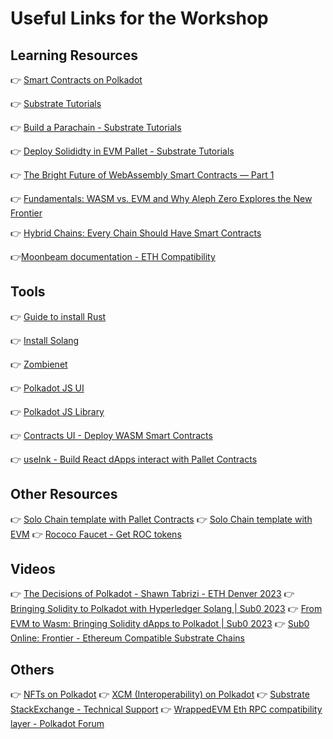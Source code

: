 # Useful Links for the Workshop

## Learning Resources
👉 [Smart Contracts on Polkadot](https://wiki.polkadot.network/docs/build-smart-contracts)

👉 [Substrate Tutorials](https://docs.substrate.io/tutorials/)

👉 [Build a Parachain - Substrate Tutorials](https://docs.substrate.io/tutorials/build-a-parachain/)

👉 [Deploy Solididty in EVM Pallet - Substrate Tutorials](https://docs.substrate.io/tutorials/integrate-with-tools/access-evm-accounts/)

👉 [The Bright Future of WebAssembly Smart Contracts — Part 1](https://medium.com/pendulum-chain/the-bright-future-of-webassembly-smart-contracts-fd7e74301aea#:~:text=For%20smart%20contracts%20it%20turns,to%20Wasm%20bytecode%20via%20Solang)

👉 [Fundamentals: WASM vs. EVM and Why Aleph Zero Explores the New Frontier](https://alephzero.org/blog/fundamentals-wasm-evm-aleph-zero-explores-new-frontier/)

👉 [Hybrid Chains: Every Chain Should Have Smart Contracts](https://www.rob.tech/blog/hybrid-chains/)

👉[Moonbeam documentation - ETH Compatibility](https://docs.moonbeam.network/learn/features/eth-compatibility/)


## Tools
👉 [Guide to install Rust](https://docs.substrate.io/install/rust-toolchain/)

👉 [Install Solang](https://solang.readthedocs.io/en/v0.3.2/installing.html)

👉 [Zombienet](https://github.com/paritytech/zombienet)

👉 [Polkadot JS UI](https://polkadot.js.org/apps/#/explorer)

👉 [Polkadot JS Library](https://polkadot.js.org/docs/)

👉 [Contracts UI - Deploy WASM Smart Contracts](https://contracts-ui.substrate.io/)

👉 [useInk - Build React dApps interact with Pallet Contracts](https://use.ink/frontend/overview)

## Other Resources
👉 [Solo Chain template with Pallet Contracts](https://github.com/paritytech/substrate-contracts-node)
👉 [Solo Chain template with EVM](https://github.com/substrate-developer-hub/frontier-node-template)
👉 [Rococo Faucet - Get ROC tokens](https://use.ink/faucet/)

## Videos

👉 [The Decisions of Polkadot - Shawn Tabrizi - ETH Denver 2023](https://www.youtube.com/watch?v=mQckxpMUBo8)
👉 [Bringing Solidity to Polkadot with Hyperledger Solang | Sub0 2023](https://www.youtube.com/watch?v=6jiY7ENvrPM)
👉 [From EVM to Wasm: Bringing Solidity dApps to Polkadot | Sub0 2023](https://www.youtube.com/watch?v=HVJLAM9uL8g)
👉 [Sub0 Online: Frontier - Ethereum Compatible Substrate Chains](https://www.youtube.com/watch?v=V9KfvhoqLJ4)


## Others

👉 [NFTs on Polkadot](https://polkadot-nfts-learning-hub.vercel.app/)
👉 [XCM (Interoperability) on Polkadot](https://paritytech.github.io/xcm-docs/)
👉 [Substrate StackExchange - Technical Support](https://substrate.stackexchange.com/)
👉 [WrappedEVM Eth RPC compatibility layer - Polkadot Forum](https://forum.polkadot.network/t/wrappedevm-eth-rpc-compatibility-layer/2775)
